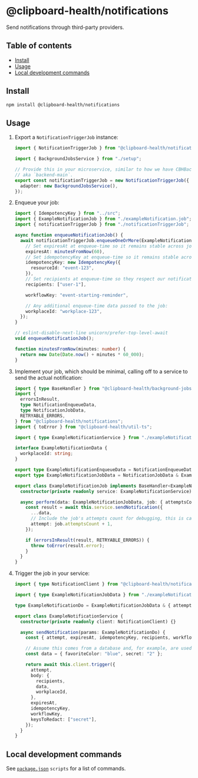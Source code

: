 # @clipboard-health/notifications <!-- omit from toc -->

Send notifications through third-party providers.

## Table of contents <!-- omit from toc -->

- [Install](#install)
- [Usage](#usage)
- [Local development commands](#local-development-commands)

## Install

```bash
npm install @clipboard-health/notifications
```

## Usage

1. Export a `NotificationTriggerJob` instance:

   <embedex source="packages/notifications/examples/notificationTriggerJob.ts">

   ```ts
   import { NotificationTriggerJob } from "@clipboard-health/notifications";

   import { BackgroundJobsService } from "./setup";

   // Provide this in your microservice, similar to how we have CBHBackgroundJobs in `clipboard-health`
   // aka `backend-main`.
   export const notificationTriggerJob = new NotificationTriggerJob({
     adapter: new BackgroundJobsService(),
   });
   ```

   </embedex>

1. Enqueue your job:

   <embedex source="packages/notifications/examples/enqueueNotificationJob.ts">

   ```ts
   import { IdempotencyKey } from "../src";
   import { ExampleNotificationJob } from "./exampleNotification.job";
   import { notificationTriggerJob } from "./notificationTriggerJob";

   async function enqueueNotificationJob() {
     await notificationTriggerJob.enqueueOneOrMore(ExampleNotificationJob, {
       // Set expiresAt at enqueue-time so it remains stable across job retries.
       expiresAt: minutesFromNow(60),
       // Set idempotencyKey at enqueue-time so it remains stable across job retries.
       idempotencyKey: new IdempotencyKey({
         resourceId: "event-123",
       }),
       // Set recipients at enqueue-time so they respect our notification provider's limits.
       recipients: ["user-1"],

       workflowKey: "event-starting-reminder",

       // Any additional enqueue-time data passed to the job:
       workplaceId: "workplace-123",
     });
   }

   // eslint-disable-next-line unicorn/prefer-top-level-await
   void enqueueNotificationJob();

   function minutesFromNow(minutes: number) {
     return new Date(Date.now() + minutes * 60_000);
   }
   ```

   </embedex>

1. Implement your job, which should be minimal, calling off to a service to send the actual notification:

   <embedex source="packages/notifications/examples/exampleNotification.job.ts">

   ```ts
   import { type BaseHandler } from "@clipboard-health/background-jobs-adapter";
   import {
     errorsInResult,
     type NotificationEnqueueData,
     type NotificationJobData,
     RETRYABLE_ERRORS,
   } from "@clipboard-health/notifications";
   import { toError } from "@clipboard-health/util-ts";

   import { type ExampleNotificationService } from "./exampleNotification.service";

   interface ExampleNotificationData {
     workplaceId: string;
   }

   export type ExampleNotificationEnqueueData = NotificationEnqueueData & ExampleNotificationData;
   export type ExampleNotificationJobData = NotificationJobData & ExampleNotificationData;

   export class ExampleNotificationJob implements BaseHandler<ExampleNotificationJobData> {
     constructor(private readonly service: ExampleNotificationService) {}

     async perform(data: ExampleNotificationJobData, job: { attemptsCount: number }) {
       const result = await this.service.sendNotification({
         ...data,
         // Include the job's attempts count for debugging, this is called `retryAttempts` in `background-jobs-postgres`.
         attempt: job.attemptsCount + 1,
       });

       if (errorsInResult(result, RETRYABLE_ERRORS)) {
         throw toError(result.error);
       }
     }
   }
   ```

   </embedex>

1. Trigger the job in your service:

   <embedex source="packages/notifications/examples/exampleNotification.service.ts">

   ```ts
   import { type NotificationClient } from "@clipboard-health/notifications";

   import { type ExampleNotificationJobData } from "./exampleNotification.job";

   type ExampleNotificationDo = ExampleNotificationJobData & { attempt: number };

   export class ExampleNotificationService {
     constructor(private readonly client: NotificationClient) {}

     async sendNotification(params: ExampleNotificationDo) {
       const { attempt, expiresAt, idempotencyKey, recipients, workflowKey, workplaceId } = params;

       // Assume this comes from a database and, for example, are used as template variables...
       const data = { favoriteColor: "blue", secret: "2" };

       return await this.client.trigger({
         attempt,
         body: {
           recipients,
           data,
           workplaceId,
         },
         expiresAt,
         idempotencyKey,
         workflowKey,
         keysToRedact: ["secret"],
       });
     }
   }
   ```

   </embedex>

## Local development commands

See [`package.json`](./package.json) `scripts` for a list of commands.
